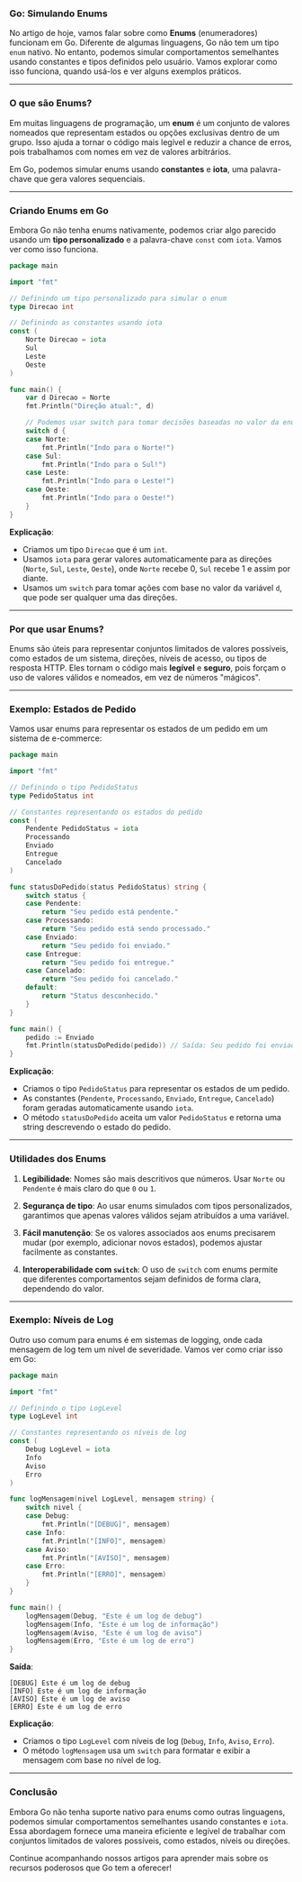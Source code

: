 ### Go: Simulando Enums

No artigo de hoje, vamos falar sobre como **Enums** (enumeradores) funcionam em Go. Diferente de algumas linguagens, Go não tem um tipo `enum` nativo. No entanto, podemos simular comportamentos semelhantes usando constantes e tipos definidos pelo usuário. Vamos explorar como isso funciona, quando usá-los e ver alguns exemplos práticos.

---

### O que são Enums?

Em muitas linguagens de programação, um **enum** é um conjunto de valores nomeados que representam estados ou opções exclusivas dentro de um grupo. Isso ajuda a tornar o código mais legível e reduzir a chance de erros, pois trabalhamos com nomes em vez de valores arbitrários.

Em Go, podemos simular enums usando **constantes** e **iota**, uma palavra-chave que gera valores sequenciais.

---

### Criando Enums em Go

Embora Go não tenha enums nativamente, podemos criar algo parecido usando um **tipo personalizado** e a palavra-chave `const` com `iota`. Vamos ver como isso funciona.

```go
package main

import "fmt"

// Definindo um tipo personalizado para simular o enum
type Direcao int

// Definindo as constantes usando iota
const (
    Norte Direcao = iota
    Sul
    Leste
    Oeste
)

func main() {
    var d Direcao = Norte
    fmt.Println("Direção atual:", d)

    // Podemos usar switch para tomar decisões baseadas no valor da enumeração
    switch d {
    case Norte:
        fmt.Println("Indo para o Norte!")
    case Sul:
        fmt.Println("Indo para o Sul!")
    case Leste:
        fmt.Println("Indo para o Leste!")
    case Oeste:
        fmt.Println("Indo para o Oeste!")
    }
}
```

**Explicação**:
- Criamos um tipo `Direcao` que é um `int`.
- Usamos `iota` para gerar valores automaticamente para as direções (`Norte`, `Sul`, `Leste`, `Oeste`), onde `Norte` recebe 0, `Sul` recebe 1 e assim por diante.
- Usamos um `switch` para tomar ações com base no valor da variável `d`, que pode ser qualquer uma das direções.

---

### Por que usar Enums?

Enums são úteis para representar conjuntos limitados de valores possíveis, como estados de um sistema, direções, níveis de acesso, ou tipos de resposta HTTP. Eles tornam o código mais **legível** e **seguro**, pois forçam o uso de valores válidos e nomeados, em vez de números "mágicos".

---

### Exemplo: Estados de Pedido

Vamos usar enums para representar os estados de um pedido em um sistema de e-commerce:

```go
package main

import "fmt"

// Definindo o tipo PedidoStatus
type PedidoStatus int

// Constantes representando os estados do pedido
const (
    Pendente PedidoStatus = iota
    Processando
    Enviado
    Entregue
    Cancelado
)

func statusDoPedido(status PedidoStatus) string {
    switch status {
    case Pendente:
        return "Seu pedido está pendente."
    case Processando:
        return "Seu pedido está sendo processado."
    case Enviado:
        return "Seu pedido foi enviado."
    case Entregue:
        return "Seu pedido foi entregue."
    case Cancelado:
        return "Seu pedido foi cancelado."
    default:
        return "Status desconhecido."
    }
}

func main() {
    pedido := Enviado
    fmt.Println(statusDoPedido(pedido)) // Saída: Seu pedido foi enviado.
}
```

**Explicação**:
- Criamos o tipo `PedidoStatus` para representar os estados de um pedido.
- As constantes (`Pendente`, `Processando`, `Enviado`, `Entregue`, `Cancelado`) foram geradas automaticamente usando `iota`.
- O método `statusDoPedido` aceita um valor `PedidoStatus` e retorna uma string descrevendo o estado do pedido.

---

### Utilidades dos Enums

1. **Legibilidade**: Nomes são mais descritivos que números. Usar `Norte` ou `Pendente` é mais claro do que `0` ou `1`.
   
2. **Segurança de tipo**: Ao usar enums simulados com tipos personalizados, garantimos que apenas valores válidos sejam atribuídos a uma variável.

3. **Fácil manutenção**: Se os valores associados aos enums precisarem mudar (por exemplo, adicionar novos estados), podemos ajustar facilmente as constantes.

4. **Interoperabilidade com `switch`**: O uso de `switch` com enums permite que diferentes comportamentos sejam definidos de forma clara, dependendo do valor.

---

### Exemplo: Níveis de Log

Outro uso comum para enums é em sistemas de logging, onde cada mensagem de log tem um nível de severidade. Vamos ver como criar isso em Go:

```go
package main

import "fmt"

// Definindo o tipo LogLevel
type LogLevel int

// Constantes representando os níveis de log
const (
    Debug LogLevel = iota
    Info
    Aviso
    Erro
)

func logMensagem(nivel LogLevel, mensagem string) {
    switch nivel {
    case Debug:
        fmt.Println("[DEBUG]", mensagem)
    case Info:
        fmt.Println("[INFO]", mensagem)
    case Aviso:
        fmt.Println("[AVISO]", mensagem)
    case Erro:
        fmt.Println("[ERRO]", mensagem)
    }
}

func main() {
    logMensagem(Debug, "Este é um log de debug")
    logMensagem(Info, "Este é um log de informação")
    logMensagem(Aviso, "Este é um log de aviso")
    logMensagem(Erro, "Este é um log de erro")
}
```

**Saída**:
```
[DEBUG] Este é um log de debug
[INFO] Este é um log de informação
[AVISO] Este é um log de aviso
[ERRO] Este é um log de erro
```

**Explicação**:
- Criamos o tipo `LogLevel` com níveis de log (`Debug`, `Info`, `Aviso`, `Erro`).
- O método `logMensagem` usa um `switch` para formatar e exibir a mensagem com base no nível de log.

---

### Conclusão

Embora Go não tenha suporte nativo para enums como outras linguagens, podemos simular comportamentos semelhantes usando constantes e `iota`. Essa abordagem fornece uma maneira eficiente e legível de trabalhar com conjuntos limitados de valores possíveis, como estados, níveis ou direções.

Continue acompanhando nossos artigos para aprender mais sobre os recursos poderosos que Go tem a oferecer!